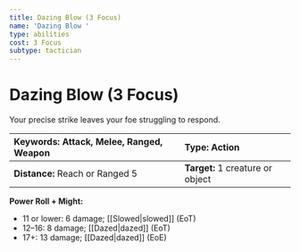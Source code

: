 ```yaml
---
title: Dazing Blow (3 Focus)
name: 'Dazing Blow '
type: abilities
cost: 3 Focus
subtype: tactician
---
```


# Dazing Blow (3 Focus)

Your precise strike leaves your foe struggling to respond.

| **Keywords:** Attack, Melee, Ranged, Weapon | **Type:** Action                 |
| :------------------------------------------ | :------------------------------- |
| **Distance:** Reach or Ranged 5             | **Target:** 1 creature or object |

**Power Roll + Might:**

- 11 or lower: 6 damage; [[Slowed|slowed]] (EoT)
- 12–16: 8 damage; [[Dazed|dazed]] (EoT)
- 17+: 13 damage; [[Dazed|dazed]] (EoE)
